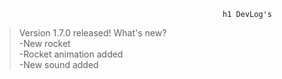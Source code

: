                                                         
                                                       h1 DevLog's
                                                        

>Version 1.7.0 released! What's new?<br>
>-New rocket<br>
>-Rocket animation added<br>
>-New sound added<br>
